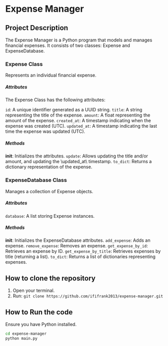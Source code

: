 # Expense Manager


## Project Description
The Expense Manager is a Python program that models and manages financial expenses. It consists of two classes: Expense and ExpenseDatabase.


### Expense Class
Represents an individual financial expense.


##### Attributes
The Expense Class has the following attributes:

`id`: A unique identifier generated as a UUID string.
`title`: A string representing the title of the expense.
`amount`: A float representing the amount of the expense.
`created_at`: A timestamp indicating when the expense was created (UTC).
`updated_at`: A timestamp indicating the last time the expense was updated (UTC).


##### Methods
__init__: Initializes the attributes.
`update`: Allows updating the title and/or amount, and updating the \updated_at\ timestamp.
`to_dict`: Returns a dictionary representation of the expense.


### ExpenseDatabase Class
Manages a collection of Expense objects.


##### Attributes
`database`: A list storing Expense instances.


##### Methods
__init__: Initializes the ExpenseDatabase attributes.
`add_expense`: Adds an expense.
`remove_expense`: Removes an expense.
`get_expense_by_id`: Retrieves an expense by ID.
`get_expense_by_title`: Retrieves expenses by title (returning a list).
`to_dict`: Returns a list of dictionaries representing expenses.


## How to clone the repository
1. Open your terminal.
2. Run: `git clone https://github.com/ififrank2013/expense-manager.git`


## How to Run the code
Ensure you have Python installed.

```bash
cd expense-manager
python main.py
